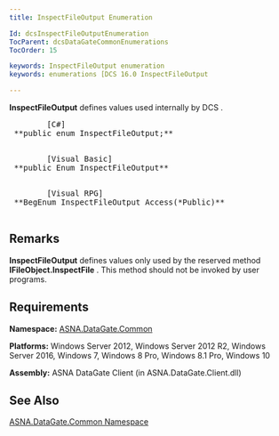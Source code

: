 ```yaml
---
title: InspectFileOutput Enumeration

Id: dcsInspectFileOutputEnumeration
TocParent: dcsDataGateCommonEnumerations
TocOrder: 15

keywords: InspectFileOutput enumeration
keywords: enumerations [DCS 16.0 InspectFileOutput

---
```


<span> **InspectFileOutput** </span> defines values used internally by DCS . 
<pre class="prettyprint">
        <span class="lang">[C#]</span>
 **public enum InspectFileOutput;** 
      </pre>
<pre class="prettyprint">
        <span class="lang">[Visual Basic] </span>
 **public Enum InspectFileOutput** 
      </pre>
<pre class="prettyprint">
        <span class="lang">[Visual RPG]</span>
 **BegEnum InspectFileOutput Access(*Public)** 
      </pre>

## Remarks

**InspectFileOutput** defines values only used by the reserved method **IFileObject.InspectFile** . This method should not be invoked by user programs. 
## Requirements

**Namespace:** [ASNA.DataGate.Common](datagate-common-namespace.html) 

**Platforms:** Windows Server 2012, Windows Server 2012 R2, Windows Server 2016, Windows 7, Windows 8 Pro, Windows 8.1 Pro, Windows 10

**Assembly:** ASNA DataGate Client (in ASNA.DataGate.Client.dll)
## See Also


[ASNA.DataGate.Common Namespace](datagate-common-namespace.html)

